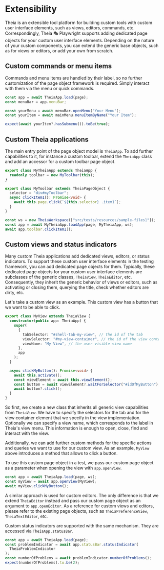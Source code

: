 # Extensibility

Theia is an extensible tool platform for building custom tools with custom user interface elements, such as views, editors, commands, etc.
Correspondingly, Theia 🎭 Playwright supports adding dedicated page objects for your custom user interface elements.
Depending on the nature of your custom components, you can extend the generic base objects, such as for views or editors, or add your own from scratch.

## Custom commands or menu items

Commands and menu items are handled by their label, so no further customization of the page object framework is required.
Simply interact with them via the menu or quick commands.

```typescript
const app = await TheiaApp.load(page);
const menuBar = app.menuBar;

const yourMenu = await menuBar.openMenu("Your Menu");
const yourItem = await mainMenu.menuItemByName("Your Item");

expect(await yourItem?.hasSubmenu()).toBe(true);
```

## Custom Theia applications

The main entry point of the page object model is `TheiaApp`.
To add further capabilities to it, for instance a custom toolbar, extend the `TheiaApp` class and add an accessor for a custom toolbar page object.

```typescript
export class MyTheiaApp extends TheiaApp {
  readonly toolbar = new MyToolbar(this);
}

export class MyToolbar extends TheiaPageObject {
  selector = "div#myToolbar";
  async clickItem1(): Promise<void> {
    await this.page.click(`${this.selector} .item1`);
  }
}

const ws = new TheiaWorkspace(["src/tests/resources/sample-files1"]);
const app = await MyTheiaApp.loadApp(page, MyTheiaApp, ws);
await app.toolbar.clickItem1();
```

## Custom views and status indicators

Many custom Theia applications add dedicated views, editors, or status indicators.
To support these custom user interface elements in the testing framework, you can add dedicated page objects for them.
Typically, these dedicated page objects for your custom user interface elements are subclasses of the generic classes, `TheiaView`, `TheiaEditor`, etc.
Consequently, they inherit the generic behavior of views or editors, such as activating or closing them, querying the title, check whether editors are dirty, etc.

Let's take a custom view as an example. This custom view has a button that we want to be able to click.

```typescript
export class MyView extends TheiaView {
  constructor(public app: TheiaApp) {
    super(
      {
        tabSelector: "#shell-tab-my-view", // the id of the tab
        viewSelector: "#my-view-container", // the id of the view container
        viewName: "My View", // the user visible view name
      },
      app
    );
  }

  async clickMyButton(): Promise<void> {
    await this.activate();
    const viewElement = await this.viewElement();
    const button = await viewElement?.waitForSelector("#idOfMyButton");
    await button?.click();
  }
}
```

So first, we create a new class that inherits all generic view capabilities from `TheiaView`.
We have to specify the selectors for the tab and for the view container element that we specify in the view implementation.
Optionally we can specify a view name, which corresponds to the label in Theia's view menu.
This information is enough to open, close, find and interact with the view.

Additionally, we can add further custom methods for the specific actions and queries we want to use for our custom view.
As an example, `MyView` above introduces a method that allows to click a button.

To use this custom page object in a test, we pass our custom page object as a parameter when opening the view with `app.openView`.

```typescript
const app = await TheiaApp.load(page, ws);
const myView = await app.openView(MyView);
await myView.clickMyButton();
```

A similar approach is used for custom editors. The only difference is that we extend `TheiaEditor` instead and pass our custom page object as an argument to `app.openEditor`.
As a reference for custom views and editors, please refer to the existing page objects, such as `TheiaPreferenceView`, `TheiaTextEditor`, etc.

Custom status indicators are supported with the same mechanism. They are accessed via `TheiaApp.statusBar`.

```typescript
const app = await TheiaApp.load(page);
const problemIndicator = await app.statusBar.statusIndicator(
  TheiaProblemIndicator
);
const numberOfProblems = await problemIndicator.numberOfProblems();
expect(numberOfProblems).to.be(2);
```
